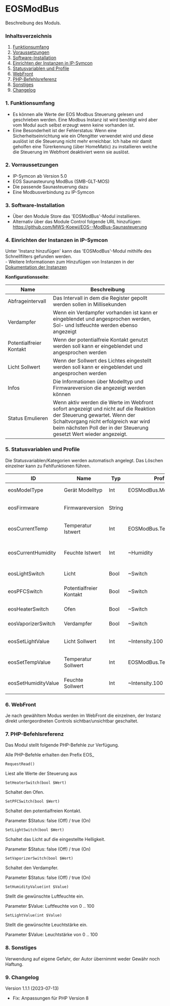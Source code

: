 # EOSModBus
Beschreibung des Moduls.

### Inhaltsverzeichnis

1. [Funktionsumfang](#1-funktionsumfang)
2. [Voraussetzungen](#2-vorraussetzungen)
3. [Software-Installation](#3-software-installation)
4. [Einrichten der Instanzen in IP-Symcon](#4-einrichten-der-instanzen-in-ip-symcon)
5. [Statusvariablen und Profile](#5-statusvariablen-und-profile)
6. [WebFront](#6-webfront)
7. [PHP-Befehlsreferenz](#7-php-befehlsreferenz)
8. [Sonstiges](#8-sonstiges)
9. [Changelog](#9-changelog)

### 1. Funktionsumfang

* Es können alle Werte der EOS Modbus Steuerung gelesen und geschrieben werden. Eine Modbus Instanz ist wird benötigt wird aber vom Modul auch selbst erzeugt wenn keine vorhanden ist.
* Eine Besonderheit ist der Fehlerstatus: Wenn eine Sicherheitseinrichtung wie ein Ofengitter verwendet wird und diese auslöst ist die Steuerung nicht mehr erreichbar. Ich habe mir damit geholfen eine Türerkennung (über HomeMatic) zu installieren welche die Steuerung im Webfront deaktiviert wenn sie auslöst.

### 2. Vorraussetzungen

- IP-Symcon ab Version 5.0
- EOS Saunasteurung ModBus (SMB-GLT-MOS)
- Die passende Saunasteuerung dazu
- Eine Modbusverbindung zu IP-Symcon 

### 3. Software-Installation

* Über den Module Store das 'EOSModBus'-Modul installieren. 
* Alternativ über das Module Control folgende URL hinzufügen: https://github.com/MWS-Koewi/EOS--ModBus-Saunasteuerung

### 4. Einrichten der Instanzen in IP-Symcon

 Unter 'Instanz hinzufügen' kann das 'EOSModBus'-Modul mithilfe des Schnellfilters gefunden werden.  
	- Weitere Informationen zum Hinzufügen von Instanzen in der [Dokumentation der Instanzen](https://www.symcon.de/service/dokumentation/konzepte/instanzen/#Instanz_hinzufügen)

__Konfigurationsseite__:

Name                    | Beschreibung
----------------------- | ----------------------------------------------------------------------------------------------------------------------------------
Abfrageintervall        | Das Intervall in dem die Register gepollt werden sollen in Millisekunden
Verdampfer              | Wenn ein Verdampfer vorhanden ist kann er eingeblendet und angesprochen werden, Sol- und Istfeuchte werden ebenso angezeigt
Potentialfreier Kontakt | Wenn der potentialfreie Kontakt genutzt werden soll kann er eingeblendet und angesprochen werden
Licht Sollwert          | Wenn der Sollwert des Lichtes eingestellt werden soll kann er eingeblendet und angesprochen werden
Infos                   | Die Informationen über Modelltyp und Firmwareversion die angezeigt werden können
Status Emulieren        | Wenn aktiv werden die Werte im Webfront sofort angezeigt und nicht auf die Reaktion der Steuerung gewartet. Wenn der Schaltvorgang nicht erfolgreich war wird beim nächsten Poll der in der Steuerung gesetzt Wert wieder angezeigt.

### 5. Statusvariablen und Profile

Die Statusvariablen/Kategorien werden automatisch angelegt. Das Löschen einzelner kann zu Fehlfunktionen führen.

ID                  | Name                	| Typ    | Profil                   | Beschreibung
------------------- | ------------------------- | ------ | -------------------------| ---------------------------------------
eosModelType        | Gerät Modelltyp     	| Int    | EOSModBus.ModellType     | Modell des ModBus Gerätes
eosFirmware         | Firmwareversion     	| String | 		            | Firmwareversion des ModBus Gerätes
eosCurrentTemp      | Temperatur Istwert	| Int    | EOSModBus.Temperature2   | Ist Temperatur der Saunakabine
eosCurrentHumidity  | Feuchte Istwert     	| Int    | ~Humidity	     	    | Ist Luftfeuchtigkeit der Saunskabine
eosLightSwitch      | Licht               	| Bool   | ~Switch		    | Schalter für das Kabinenlicht
eosPFCSwitch        | Potentialfreier Kontakt 	| Bool   | ~Switch		    | Schalter für den potentialfreien Kontakt
eosHeaterSwitch     | Ofen                	| Bool   | ~Switch		    | Schalter für den Ofen
eosVaporizerSwitch  | Verdampfer          	| Bool   | ~Switch		    | Schalter für den Verdampfer
eosSetLightValue    | Licht Sollwert      	| Int    | ~Intensity.100	    | Soll Lichtintensität der Lampe
eosSetTempValue     | Temperatur Sollwert 	| Int    | EOSModBus.Temperature    | Soll Temperatur der Saunakabine
eosSetHumidityValue | Feuchte Sollwert    	| Int    | ~Intensity.100	    | Soll Luftfeuchtigkeit der Kabine

### 6. WebFront

Je nach gewähltem Modus werden im WebFront die einzelnen, der Instanz direkt untergeordneten Controls sichtbar/unsichtbar geschaltet.

### 7. PHP-Befehlsreferenz

Das Modul stellt folgende PHP-Befehle zur Verfügung.

Alle PHP-Befehle erhalten den Prefix EOS_

`RequestRead()`

Liest alle Werte der Steuerung aus

`SetHeaterSwitch(bool $Wert)`

Schaltet den Ofen. 

`SetPFCSwitch(bool $Wert)`

Schaltet den potentialfreien Kontakt. 

Parameter $Status: false (Off) / true (On)

`SetLightSwitch(bool $Wert)`

Schaltet das Licht auf die eingestellte Helligkeit.

Parameter $Status: false (Off) / true (On)

`SetVaporizerSwitch(bool $Wert)`

Schaltet den Verdampfer.

Parameter $Status: false (Off) / true (On)

`SetHumidityValue(int $Value)`

Stellt die gewünschte Luftfeuchte ein. 

Parameter $Value: Luftfeuchte von 0 .. 100

`SetLightValue(int $Value)`

Stellt die gewünschte Leuchtstärke ein. 

Parameter $Value: Leuchtstärke von 0 .. 100

### 8. Sonstiges
Verwendung auf eigene Gefahr, der Autor übernimmt weder Gewähr noch Haftung.

### 9. Changelog
Version 1.1.1 (2023-07-13)
* Fix: Anpassungen für PHP Version 8 
